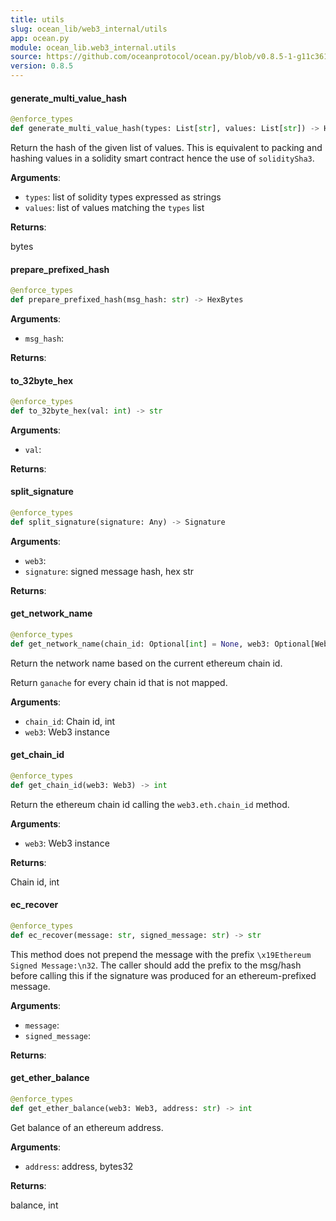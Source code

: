 ```yaml
---
title: utils
slug: ocean_lib/web3_internal/utils
app: ocean.py
module: ocean_lib.web3_internal.utils
source: https://github.com/oceanprotocol/ocean.py/blob/v0.8.5-1-g11c361d/ocean_lib/web3_internal/utils.py
version: 0.8.5
---
```

#### generate\_multi\_value\_hash

```python
@enforce_types
def generate_multi_value_hash(types: List[str], values: List[str]) -> HexBytes
```

Return the hash of the given list of values.
This is equivalent to packing and hashing values in a solidity smart contract
hence the use of `soliditySha3`.

**Arguments**:

- `types`: list of solidity types expressed as strings
- `values`: list of values matching the `types` list

**Returns**:

bytes

#### prepare\_prefixed\_hash

```python
@enforce_types
def prepare_prefixed_hash(msg_hash: str) -> HexBytes
```

**Arguments**:

- `msg_hash`: 

**Returns**:



#### to\_32byte\_hex

```python
@enforce_types
def to_32byte_hex(val: int) -> str
```

**Arguments**:

- `val`: 

**Returns**:



#### split\_signature

```python
@enforce_types
def split_signature(signature: Any) -> Signature
```

**Arguments**:

- `web3`: 
- `signature`: signed message hash, hex str

**Returns**:



#### get\_network\_name

```python
@enforce_types
def get_network_name(chain_id: Optional[int] = None, web3: Optional[Web3] = None) -> str
```

Return the network name based on the current ethereum chain id.

Return `ganache` for every chain id that is not mapped.

**Arguments**:

- `chain_id`: Chain id, int
- `web3`: Web3 instance

#### get\_chain\_id

```python
@enforce_types
def get_chain_id(web3: Web3) -> int
```

Return the ethereum chain id calling the `web3.eth.chain_id` method.

**Arguments**:

- `web3`: Web3 instance

**Returns**:

Chain id, int

#### ec\_recover

```python
@enforce_types
def ec_recover(message: str, signed_message: str) -> str
```

This method does not prepend the message with the prefix `\x19Ethereum Signed Message:\n32`.
The caller should add the prefix to the msg/hash before calling this if the signature was
produced for an ethereum-prefixed message.

**Arguments**:

- `message`: 
- `signed_message`: 

**Returns**:



#### get\_ether\_balance

```python
@enforce_types
def get_ether_balance(web3: Web3, address: str) -> int
```

Get balance of an ethereum address.

**Arguments**:

- `address`: address, bytes32

**Returns**:

balance, int

